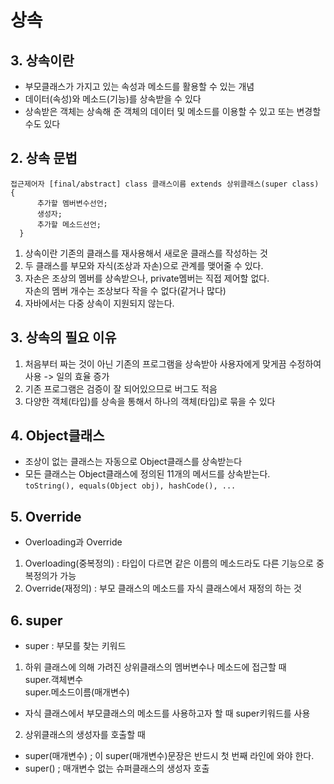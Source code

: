 # 상속
## 3. 상속이란
- 부모클래스가 가지고 있는 속성과 메소드를 활용할 수 있는 개념
- 데이터(속성)와 메소드(기능)를 상속받을 수 있다
- 상속받은 객체는 상속해 준 객체의 데이터 및 메소드를 이용할 수 있고 또는 변경할 수도 있다
## 2. 상속 문법
```
접근제어자 [final/abstract] class 클래스이름 extends 상위클래스(super class) {
	  추가할 멤버변수선언;
	  생성자;
	  추가할 메소드선언;
  }
```
1. 상속이란 기존의 클래스를 재사용해서 새로운 클래스를 작성하는 것
2. 두 클래스를 부모와 자식(조상과 자손)으로 관계를 맺어줄 수 있다.
3. 자손은 조상의 멤버를 상속받으나, private멤버는 직접 제어할 없다.  
   자손의 멤버 개수는 조상보다 작을 수 없다(같거나 많다)
4. 자바에서는 다중 상속이 지원되지 않는다.

## 3. 상속의 필요 이유
1. 처음부터 짜는 것이 아닌 기존의 프로그램을 상속받아 사용자에게 맞게끔 수정하여 사용 -> 일의 효율 증가
2. 기존 프로그램은 검증이 잘 되어있으므로 버그도 적음
3. 다양한 객체(타입)를 상속을 통해서 하나의 객체(타입)로 묶을 수 있다

## 4. Object클래스
- 조상이 없는 클래스는 자동으로 Object클래스를 상속받는다
- 모든 클래스는 Object클래스에 정의된 11개의 메서드를 상속받는다.   
   ``` toString(), equals(Object obj), hashCode(), ... ```

## 5. Override
- Overloading과 Override
1. Overloading(중복정의) : 타입이 다르면 같은 이름의 메소드라도 다른 기능으로 중복정의가 가능
2. Override(재정의) : 부모 클래스의 메소드를 자식 클래스에서 재정의 하는 것

## 6. super
- super : 부모를 찾는 키워드
1. 하위 클래스에 의해 가려진 상위클래스의 멤버변수나 메소드에 접근할 때  
        super.객체변수  
        super.메소드이름(매개변수)
- 자식 클래스에서 부모클래스의 메소드를 사용하고자 할 때 super키워드를 사용
2. 상위클래스의 생성자를 호출할 때
- super(매개변수) ; 이 super(매개변수)문장은 반드시 첫 번째 라인에 와야 한다.
- super() ; 매개변수 없는 슈퍼클래스의 생성자 호출


